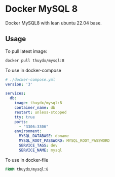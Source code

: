 # Docker MySQL 8
Docker MySQL8 with lean ubuntu 22.04 base.

## Usage
To pull latest image:

```sh
docker pull thuydx/mysql:8
```

To use in docker-compose
```yaml
# ./docker-compose.yml
version: '3'

services:
  db:
    image: thuydx/mysql:8
    container_name: db
    restart: unless-stopped
    tty: true
    ports:
      - "3306:3306"
    environment:
      MYSQL_DATABASE: dbname
      MYSQL_ROOT_PASSWORD: MYSQL_ROOT_PASSWORD
      SERVICE_TAGS: dev
      SERVICE_NAME: mysql
```
To use in docker-file
```Dockerfile
FROM thuydx/mysql:8
```